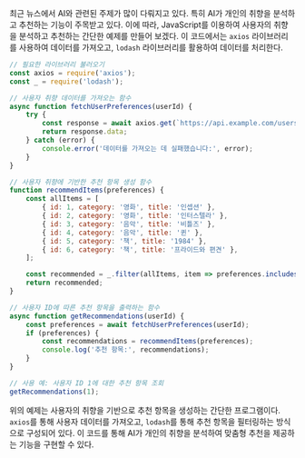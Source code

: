 최근 뉴스에서 AI와 관련된 주제가 많이 다뤄지고 있다. 특히 AI가 개인의 취향을 분석하고 추천하는 기능이 주목받고 있다. 이에 따라, JavaScript를 이용하여 사용자의 취향을 분석하고 추천하는 간단한 예제를 만들어 보겠다. 이 코드에서는 `axios` 라이브러리를 사용하여 데이터를 가져오고, `lodash` 라이브러리를 활용하여 데이터를 처리한다.

```javascript
// 필요한 라이브러리 불러오기
const axios = require('axios');
const _ = require('lodash');

// 사용자 취향 데이터를 가져오는 함수
async function fetchUserPreferences(userId) {
    try {
        const response = await axios.get(`https://api.example.com/users/${userId}/preferences`);
        return response.data;
    } catch (error) {
        console.error('데이터를 가져오는 데 실패했습니다:', error);
    }
}

// 사용자 취향에 기반한 추천 항목 생성 함수
function recommendItems(preferences) {
    const allItems = [
        { id: 1, category: '영화', title: '인셉션' },
        { id: 2, category: '영화', title: '인터스텔라' },
        { id: 3, category: '음악', title: '비틀즈' },
        { id: 4, category: '음악', title: '퀸' },
        { id: 5, category: '책', title: '1984' },
        { id: 6, category: '책', title: '프라이드와 편견' },
    ];

    const recommended = _.filter(allItems, item => preferences.includes(item.category));
    return recommended;
}

// 사용자 ID에 따른 추천 항목을 출력하는 함수
async function getRecommendations(userId) {
    const preferences = await fetchUserPreferences(userId);
    if (preferences) {
        const recommendations = recommendItems(preferences);
        console.log('추천 항목:', recommendations);
    }
}

// 사용 예: 사용자 ID 1에 대한 추천 항목 조회
getRecommendations(1);
```

위의 예제는 사용자의 취향을 기반으로 추천 항목을 생성하는 간단한 프로그램이다. `axios`를 통해 사용자 데이터를 가져오고, `lodash`를 통해 추천 항목을 필터링하는 방식으로 구성되어 있다. 이 코드를 통해 AI가 개인의 취향을 분석하여 맞춤형 추천을 제공하는 기능을 구현할 수 있다.